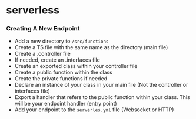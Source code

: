 # serverless

### Creating A New Endpoint

- Add a new directory to `/src/functions`
- Create a TS file with the same name as the directory (main file)
- Create a .controller file
- If needed, create an .interfaces file
- Create an exported class within your controller file
- Create a public function within the class
- Create the private functions if needed
- Declare an instance of your class in your main file (Not the controller or interfaces file)
- Export a handler that refers to the public function within your class. This will be your endpoint handler (entry point)
- Add your endpoint to the `serverles.yml` file (Websocket or HTTP)

